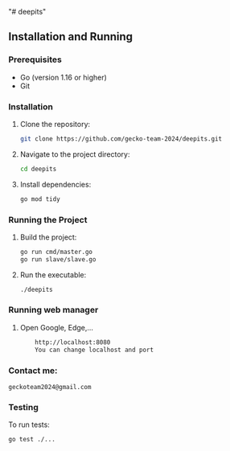 "# deepits" 
## Installation and Running

### Prerequisites
- Go (version 1.16 or higher)
- Git

### Installation
1. Clone the repository:
    ```sh
    git clone https://github.com/gecko-team-2024/deepits.git
    ```
2. Navigate to the project directory:
    ```sh
    cd deepits
    ```
3. Install dependencies:
    ```sh
    go mod tidy
    ```

### Running the Project
1. Build the project:
    ```sh
    go run cmd/master.go
    go run slave/slave.go
    ```
2. Run the executable:
    ```sh
    ./deepits
### Running web manager
1. Open Google, Edge,...
    ```sh
        http://localhost:8080
        You can change localhost and port
    ```
### Contact me:
    geckoteam2024@gmail.com

### Testing
To run tests:
```sh
go test ./...
```
